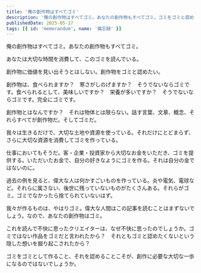 ```yaml
---
title: '俺の創作物はすべてゴミ'
description: '俺の創作物はすべてゴミ。あなたの創作物もすべてゴミ。ゴミをゴミと認める大切な一歩と向き合いたい。'
publishedDate: 2025-05-17
tags: [{ id: 'memorandum', name: '備忘録' }]
---
```


俺の創作物はすべてゴミ。あなたの創作物もすべてゴミ。

あなたは大切な時間を消費して、このゴミを読んでいる。

創作物に価値を見い出そうとはしない。創作物をゴミと認めたい。

創作物は、食べられますか？　寒さがしのげますか？　そうでないならゴミです。食べられるとして、美味しいですか？　栄養が多いですか？　そうでないならゴミです。完全にゴミです。

創作物とはなんですか？　それは物体とは限らない。話す言葉、文章、概念、それらすべてが創作物だ。そしてゴミだ。

我々は生きるだけで、大切な土地や資源を使っている。それだけにとどまらず、さらに大切な資源を消費してゴミを作っている。

仕事においてもそうだ。客・企業・投資家から大切なお金をいただき、ゴミを提供する。いただいたお金で、自分の好きなようにゴミを作る。それは自分の金ではないのに。

過去の例を見ると、偉大な人は何かすごいものを作っている。炎や電気、電球など。それらに属さない、後世に残っていないものがたくさんある。それらがゴミ。ゴミでなかったら捨てられていないはず。

我々が作るものは、やはりゴミ。偉大な人間はこの記事を読むことはまずないでしょう。なので、あなたの創作物はゴミ。

これを読んで不快に思ったクリエイターは、なぜ不快に思ったのでしょうか。ゴミではない作品をゴミだと言われたから？　それともゴミと認めたくないという隠した想いを掘り起こされたから？

ゴミをゴミとして作ること、それを認めることこそが、創作に必要な大切な一歩になるのではないでしょうか。
